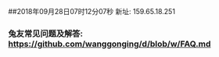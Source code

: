 ##2018年09月28日07时12分07秒 新址: 159.65.18.251
### 兔友常见问题及解答: https://github.com/wanggonging/d/blob/w/FAQ.md

